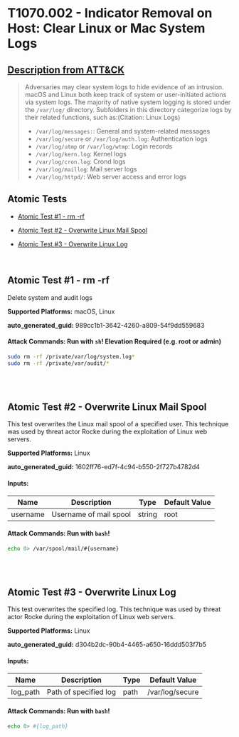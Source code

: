 # T1070.002 - Indicator Removal on Host: Clear Linux or Mac System Logs
## [Description from ATT&CK](https://attack.mitre.org/techniques/T1070/002)
<blockquote>Adversaries may clear system logs to hide evidence of an intrusion. macOS and Linux both keep track of system or user-initiated actions via system logs. The majority of native system logging is stored under the <code>/var/log/</code> directory. Subfolders in this directory categorize logs by their related functions, such as:(Citation: Linux Logs)

* <code>/var/log/messages:</code>: General and system-related messages
* <code>/var/log/secure</code> or <code>/var/log/auth.log</code>: Authentication logs
* <code>/var/log/utmp</code> or <code>/var/log/wtmp</code>: Login records
* <code>/var/log/kern.log</code>: Kernel logs
* <code>/var/log/cron.log</code>: Crond logs
* <code>/var/log/maillog</code>: Mail server logs
* <code>/var/log/httpd/</code>: Web server access and error logs
</blockquote>

## Atomic Tests

- [Atomic Test #1 - rm -rf](#atomic-test-1---rm--rf)

- [Atomic Test #2 - Overwrite Linux Mail Spool](#atomic-test-2---overwrite-linux-mail-spool)

- [Atomic Test #3 - Overwrite Linux Log](#atomic-test-3---overwrite-linux-log)


<br/>

## Atomic Test #1 - rm -rf
Delete system and audit logs

**Supported Platforms:** macOS, Linux


**auto_generated_guid:** 989cc1b1-3642-4260-a809-54f9dd559683






#### Attack Commands: Run with `sh`!  Elevation Required (e.g. root or admin) 


```sh
sudo rm -rf /private/var/log/system.log*
sudo rm -rf /private/var/audit/*
```






<br/>
<br/>

## Atomic Test #2 - Overwrite Linux Mail Spool
This test overwrites the Linux mail spool of a specified user. This technique was used by threat actor Rocke during the exploitation of Linux web servers.

**Supported Platforms:** Linux


**auto_generated_guid:** 1602ff76-ed7f-4c94-b550-2f727b4782d4





#### Inputs:
| Name | Description | Type | Default Value |
|------|-------------|------|---------------|
| username | Username of mail spool | string | root|


#### Attack Commands: Run with `bash`! 


```bash
echo 0> /var/spool/mail/#{username}
```






<br/>
<br/>

## Atomic Test #3 - Overwrite Linux Log
This test overwrites the specified log. This technique was used by threat actor Rocke during the exploitation of Linux web servers.

**Supported Platforms:** Linux


**auto_generated_guid:** d304b2dc-90b4-4465-a650-16ddd503f7b5





#### Inputs:
| Name | Description | Type | Default Value |
|------|-------------|------|---------------|
| log_path | Path of specified log | path | /var/log/secure|


#### Attack Commands: Run with `bash`! 


```bash
echo 0> #{log_path}
```






<br/>
